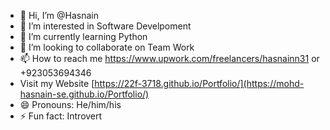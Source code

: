 - 👋 Hi, I’m @Hasnain
- 👀 I’m interested in Software Develpoment
- 🌱 I’m currently learning Python
- 💞️ I’m looking to collaborate on Team Work
- 📫 How to reach me https://www.upwork.com/freelancers/hasnainn31 or +923053694346
- Visit my Website [https://22f-3718.github.io/Portfolio/](https://mohd-hasnain-se.github.io/Portfolio/)
- 😄 Pronouns: He/him/his
- ⚡ Fun fact: Introvert

<!---
HasnainRDJ/HasnainRDJ is a ✨ special ✨ repository because its `README.md` (this file) appears on your GitHub profile.
You can click the Preview link to take a look at your changes.
--->
